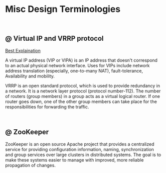 # Misc Design Terminologies

<br>

## @ Virtual IP and VRRP protocol

[Best Explaination](https://www.youtube.com/watch?v=bXQ0HvsWI60)

A virtual IP address (VIP or VIPA) is an IP address that doesn't correspond to an actual physical network interface. Uses for VIPs include network address translation (especially, one-to-many NAT), fault-tolerance, Availability and mobility.

VRRP is an open standard protocol, which is used to provide redundancy in a network. It is a network layer protocol (protocol number-112). The number of routers (group members) in a group acts as a virtual logical router. If one router goes down, one of the other group members can take place for the responsibilities for forwarding the traffic.

<br>

## @ ZooKeeper
ZooKeeper is an open source Apache project that provides a centralized service for providing configuration information, naming, synchronization and group services over large clusters in distributed systems. The goal is to make these systems easier to manage with improved, more reliable propagation of changes.
